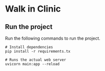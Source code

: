 # Walk in Clinic

## Run the project

Run the following commands to run the project.

```shell
# Install dependencies
pip install -r requirements.tx

# Runs the actual web server
uvicorn main:app --reload
```